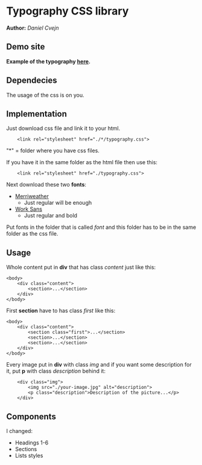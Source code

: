 # Typography CSS library
**Author:** *Daniel Cvejn*
## Demo site

**Example of the typography [here](http://dcreative.wz.cz/typography).**

## Dependecies

The usage of the css is on you.

## Implementation
Just download css file and link it to your html.
```
    <link rel="stylesheet" href="./*/typography.css">
```
"*" = folder where you have css files.

If you have it in the same folder as the html file then use this: 
```
    <link rel="stylesheet" href="./typography.css"> 
```
Next download these two **fonts**:
* [Merriweather](https://fonts.google.com/specimen/Merriweather?query=mer)
    - Just regular will be enough
* [Work Sans](https://fonts.google.com/specimen/Work+Sans?query=work)
    - Just regular and bold
    
Put fonts in the folder that is called *font* and this folder has to be in the same folder as the css file.

## Usage

Whole content put in **div** that has class *content* just like this:
```
<body>
    <div class="content">
        <section>...</section>
    </div>
</body>
```
First **section** have to has class *first* like this:
```
<body>
    <div class="content">
        <section class="first">...</section>
        <section>...</section>
        <section>...</section>
    </div>
</body>
```
Every image put in **div** with class *img* and if you want some description for it, put **p** with class *description* behind it:
```
    <div class="img">
        <img src="./your-image.jpg" alt="description">
        <p class="description">Description of the picture...</p>
    </div>
```
## Components

I changed:
- Headings 1-6
- Sections
- Lists styles
